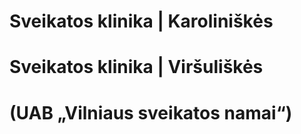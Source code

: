 # Sveikatos klinika | Karoliniškės
# Sveikatos klinika | Viršuliškės
# (UAB „Vilniaus sveikatos namai“)
